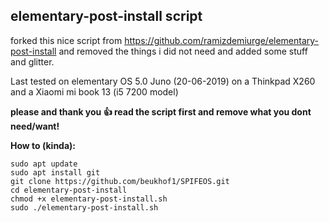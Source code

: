 ## elementary-post-install script

forked this nice script from https://github.com/ramizdemiurge/elementary-post-install and removed the things i did not need and added some stuff and glitter.

Last tested on elementary OS 5.0 Juno (20-06-2019) on a Thinkpad X260 and a Xiaomi mi book 13 (i5 7200 model)

**please and thank you :+1: read the script first and remove what you dont need/want!**


**How to (kinda):**
```
sudo apt update
sudo apt install git
git clone https://github.com/beukhof1/SPIFEOS.git
cd elementary-post-install
chmod +x elementary-post-install.sh
sudo ./elementary-post-install.sh
```
